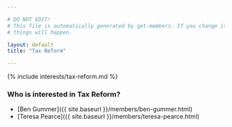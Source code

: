 ```yaml
---

# DO NOT EDIT!
# This file is automatically generated by get-members. If you change it, bad
# things will happen.

layout: default
title: "Tax Reform"

---
```


{% include interests/tax-reform.md %}

### Who is interested in Tax Reform?


* [Ben Gummer]({{ site.baseurl }}/members/ben-gummer.html)
* [Teresa Pearce]({{ site.baseurl }}/members/teresa-pearce.html)

